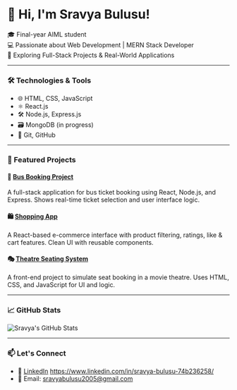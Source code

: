 # 👋 Hi, I'm Sravya Bulusu!

🎓 Final-year AIML student  
💻 Passionate about Web Development | MERN Stack Developer  
🚀 Exploring Full-Stack Projects & Real-World Applications

---

### 🛠️ Technologies & Tools

- 🌐 HTML, CSS, JavaScript
- ⚛️ React.js
- 🛠️ Node.js, Express.js
- 🗃️ MongoDB (in progress)
- 🧰 Git, GitHub

---

### 📌 Featured Projects

#### 🚌 [Bus Booking Project](https://github.com/SravyaBulusu/BUS_PROJECT)
A full-stack application for bus ticket booking using React, Node.js, and Express. Shows real-time ticket selection and user interface logic.

#### 🛍️ [Shopping App](https://github.com/SravyaBulusu/Digita_store)
A React-based e-commerce interface with product filtering, ratings, like & cart features. Clean UI with reusable components.

#### 🎭 [Theatre Seating System](https://github.com/SravyaBulusu/Movie_project)
A front-end project to simulate seat booking in a movie theatre. Uses HTML, CSS, and JavaScript for UI and logic.

---

### 📈 GitHub Stats

![Sravya's GitHub Stats](https://github-readme-stats.vercel.app/api?username=SravyaBulusu&show_icons=true&theme=radical)

---

### 📫 Let's Connect

- 🔗 [LinkedIn](#) https://www.linkedin.com/in/sravya-bulusu-74b236258/
- 📧 Email: sravyabulusu2005@gmail.com
